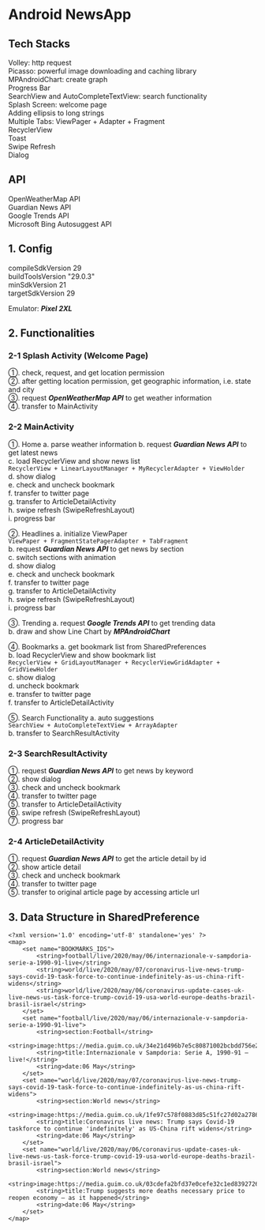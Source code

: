 # Android NewsApp
## Tech Stacks
Volley: http request  
Picasso: powerful image downloading and caching library  
MPAndroidChart: create graph  
Progress Bar  
SearchView and AutoCompleteTextView: search functionality  
Splash Screen: welcome page  
Adding ellipsis to long strings  
Multiple Tabs: ViewPager + Adapter + Fragment  
RecyclerView  
Toast  
Swipe Refresh  
Dialog  

## API
OpenWeatherMap API  
Guardian News API  
Google Trends API  
Microsoft Bing Autosuggest API  

## 1. Config
compileSdkVersion 29  
buildToolsVersion "29.0.3"  
minSdkVersion 21  
targetSdkVersion 29  

Emulator: **_Pixel 2XL_**  

## 2. Functionalities

### 2-1 Splash Activity (Welcome Page)
①. check, request, and get location permission  
②. after getting location permission, get geographic information, i.e. state and city  
③. request **_OpenWeatherMap API_** to get weather information  
④. transfer to MainActivity  

### 2-2 MainActivity
①. Home
    a. parse weather information
    b. request **_Guardian News API_** to get latest news  
    c. load RecyclerView and show news list  
    `RecyclerView + LinearLayoutManager + MyRecyclerAdapter + ViewHolder`  
    d. show dialog  
    e. check and uncheck bookmark  
    f. transfer to twitter page  
    g. transfer to ArticleDetailActivity  
    h. swipe refresh (SwipeRefreshLayout)  
    i. progress bar  
    
②. Headlines
    a. initialize ViewPaper  
    `ViewPaper + FragmentStatePagerAdapter + TabFragment`  
    b. request **_Guardian News API_** to get news by section  
    c. switch sections with animation  
    d. show dialog  
    e. check and uncheck bookmark  
    f. transfer to twitter page  
    g. transfer to ArticleDetailActivity  
    h. swipe refresh (SwipeRefreshLayout)  
    i. progress bar  
    
③. Trending
    a. request **_Google Trends API_** to get trending data  
    b. draw and show Line Chart by **_MPAndroidChart_**  
    
④. Bookmarks
    a. get bookmark list from SharedPreferences  
    b. load RecyclerView and show bookmark list  
    `RecyclerView + GridLayoutManager + RecyclerViewGridAdapter + GridViewHolder`  
    c. show dialog  
    d. uncheck bookmark  
    e. transfer to twitter page  
    f. transfer to ArticleDetailActivity  
    
⑤. Search Functionality
    a. auto suggestions  
    `SearchView + AutoCompleteTextView + ArrayAdapter`  
    b. transfer to SearchResultActivity  
    
### 2-3 SearchResultActivity
①. request **_Guardian News API_** to get news by keyword  
②. show dialog  
③. check and uncheck bookmark  
④. transfer to twitter page  
⑤. transfer to ArticleDetailActivity  
⑥. swipe refresh (SwipeRefreshLayout)  
⑦. progress bar  

### 2-4 ArticleDetailActivity
①. request **_Guardian News API_** to get the article detail by id  
②. show article detail  
③. check and uncheck bookmark  
④. transfer to twitter page  
⑤. transfer to original article page by accessing article url  

## 3. Data Structure in SharedPreference
```
<?xml version='1.0' encoding='utf-8' standalone='yes' ?>
<map>
    <set name="BOOKMARKS_IDS">
        <string>football/live/2020/may/06/internazionale-v-sampdoria-serie-a-1990-91-live</string>
        <string>world/live/2020/may/07/coronavirus-live-news-trump-says-covid-19-task-force-to-continue-indefinitely-as-us-china-rift-widens</string>
        <string>world/live/2020/may/06/coronavirus-update-cases-uk-live-news-us-task-force-trump-covid-19-usa-world-europe-deaths-brazil-brasil-israel</string>
    </set>
    <set name="football/live/2020/may/06/internazionale-v-sampdoria-serie-a-1990-91-live">
        <string>section:Football</string>
        <string>image:https://media.guim.co.uk/34e21d496b7e5c80871002bcbdd756e2c0cd69a0/0_185_2477_1486/500.jpg</string>
        <string>title:Internazionale v Sampdoria: Serie A, 1990-91 – live!</string>
        <string>date:06 May</string>
    </set>
    <set name="world/live/2020/may/07/coronavirus-live-news-trump-says-covid-19-task-force-to-continue-indefinitely-as-us-china-rift-widens">
        <string>section:World news</string>
        <string>image:https://media.guim.co.uk/1fe97c578f0883d85c51fc27d02a2786f8bddc91/0_213_6000_3600/500.jpg</string>
        <string>title:Coronavirus live news: Trump says Covid-19 taskforce to continue 'indefinitely' as US-China rift widens</string>
        <string>date:06 May</string>
    </set>
    <set name="world/live/2020/may/06/coronavirus-update-cases-uk-live-news-us-task-force-trump-covid-19-usa-world-europe-deaths-brazil-brasil-israel">
        <string>section:World news</string>
        <string>image:https://media.guim.co.uk/03cdefa2bfd37e0cefe32c1ed8392726d9218286/0_37_6620_3970/500.jpg</string>
        <string>title:Trump suggests more deaths necessary price to reopen economy – as it happened</string>
        <string>date:06 May</string>
    </set>
</map>
```
